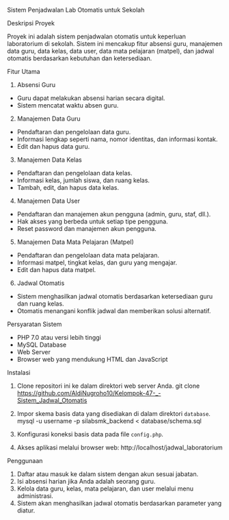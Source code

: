 Sistem Penjadwalan Lab Otomatis untuk Sekolah

Deskripsi Proyek

Proyek ini adalah sistem penjadwalan otomatis untuk keperluan laboratorium di sekolah. Sistem ini mencakup fitur absensi guru, manajemen data guru, data kelas, data user, data mata pelajaran (matpel), dan jadwal otomatis berdasarkan kebutuhan dan ketersediaan.

Fitur Utama

1. Absensi Guru

- Guru dapat melakukan absensi harian secara digital.
- Sistem mencatat waktu absen guru.

2. Manajemen Data Guru

- Pendaftaran dan pengelolaan data guru.
- Informasi lengkap seperti nama, nomor identitas, dan informasi kontak.
- Edit dan hapus data guru.

3. Manajemen Data Kelas

- Pendaftaran dan pengelolaan data kelas.
- Informasi kelas, jumlah siswa, dan ruang kelas.
- Tambah, edit, dan hapus data kelas.

4. Manajemen Data User

- Pendaftaran dan manajemen akun pengguna (admin, guru, staf, dll.).
- Hak akses yang berbeda untuk setiap tipe pengguna.
- Reset password dan manajemen akun pengguna.

5. Manajemen Data Mata Pelajaran (Matpel)

- Pendaftaran dan pengelolaan data mata pelajaran.
- Informasi matpel, tingkat kelas, dan guru yang mengajar.
- Edit dan hapus data matpel.

6. Jadwal Otomatis

- Sistem menghasilkan jadwal otomatis berdasarkan ketersediaan guru dan ruang kelas.
- Otomatis menangani konflik jadwal dan memberikan solusi alternatif.

Persyaratan Sistem

- PHP 7.0 atau versi lebih tinggi
- MySQL Database
- Web Server
- Browser web yang mendukung HTML dan JavaScript

Instalasi

1. Clone repositori ini ke dalam direktori web server Anda.
   git clone https://github.com/AldiNugroho10/Kelompok-47-_-Sistem_Jadwal_Otomatis
2. Impor skema basis data yang disediakan di dalam direktori `database`.
   mysql -u username -p silabsmk_backend < database/schema.sql

3. Konfigurasi koneksi basis data pada file `config.php`.

4. Akses aplikasi melalui browser web:
   http://localhost/jadwal_laboratorium

Penggunaan

1. Daftar atau masuk ke dalam sistem dengan akun sesuai jabatan.
2. Isi absensi harian jika Anda adalah seorang guru.
3. Kelola data guru, kelas, mata pelajaran, dan user melalui menu administrasi.
4. Sistem akan menghasilkan jadwal otomatis berdasarkan parameter yang diatur.

